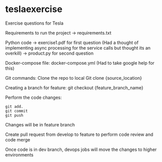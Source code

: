 # teslaexercise
Exercise questions for Tesla

Requirements to run the project
    -> requirements.txt

Python code
    -> exercise1.pdf for first question (Had a thought of implementing async processing for the service calls but thought its an overkill)
    -> product.py for second question

Docker-compose file:
    docker-compose.yml (Had to take google help for this)

Git commands:
Clone the repo to local
	Git clone {source_location}

Creating a branch for feature:
 	git checkout {feature_branch_name}

Perform the code changes:

	git add.
	git commit
	git push

Changes will be in feature branch

Create pull request from develop to feature to perform code review and code merge

Once code is in dev branch, devops jobs will move the changes to higher environments
